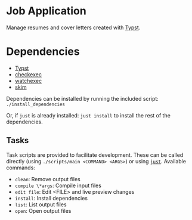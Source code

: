 # Job Application

Manage resumes and cover letters created with [Typst](https://typst.app/docs).

# Dependencies

- [Typst](https://typst.app/docs)
- [checkexec](https://github.com/kurtbuilds/checkexec "checkexec")
- [watchexec](https://watchexec.github.io/ "watchexec")
- [skim](https://skim-app.sourceforge.io/ "skim")

Dependencies can be installed by running the included script:
`./install_dependencies`

Or, if `just` is already installed: `just install` to install the rest of the
dependencies.

## Tasks

Task scripts are provided to facilitate development. These can be called
directly (using `./scripts/main <COMMAND> <ARGS>`) or using
[`just`](https://just.systems/man/en/ "just"). Available commands:

- `clean`: Remove output files
- `compile \*args`: Compile input files
- `edit file`: Edit \<FILE\> and live preview changes
- `install`: Install dependencies
- `list`: List output files
- `open`: Open output files
